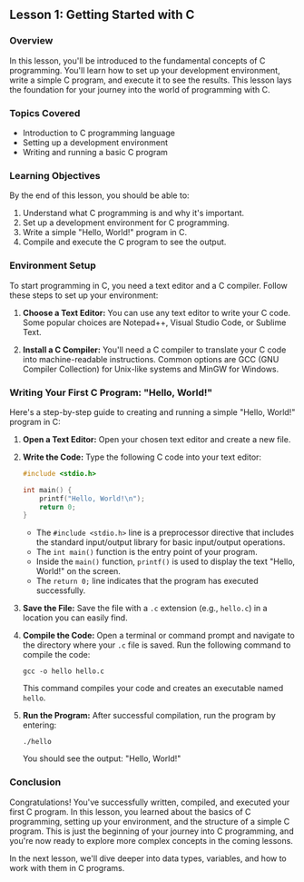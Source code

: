 ## Lesson 1: Getting Started with C

### Overview

In this lesson, you'll be introduced to the fundamental concepts of C programming. You'll learn how to set up your development environment, write a simple C program, and execute it to see the results. This lesson lays the foundation for your journey into the world of programming with C.

### Topics Covered

- Introduction to C programming language
- Setting up a development environment
- Writing and running a basic C program

### Learning Objectives

By the end of this lesson, you should be able to:

1. Understand what C programming is and why it's important.
2. Set up a development environment for C programming.
3. Write a simple "Hello, World!" program in C.
4. Compile and execute the C program to see the output.

### Environment Setup

To start programming in C, you need a text editor and a C compiler. Follow these steps to set up your environment:

1. **Choose a Text Editor:** You can use any text editor to write your C code. Some popular choices are Notepad++, Visual Studio Code, or Sublime Text.

2. **Install a C Compiler:** You'll need a C compiler to translate your C code into machine-readable instructions. Common options are GCC (GNU Compiler Collection) for Unix-like systems and MinGW for Windows.

### Writing Your First C Program: "Hello, World!"

Here's a step-by-step guide to creating and running a simple "Hello, World!" program in C:

1. **Open a Text Editor:** Open your chosen text editor and create a new file.

2. **Write the Code:** Type the following C code into your text editor:

   ```c
   #include <stdio.h>

   int main() {
       printf("Hello, World!\n");
       return 0;
   }
   ```

   - The `#include <stdio.h>` line is a preprocessor directive that includes the standard input/output library for basic input/output operations.
   - The `int main()` function is the entry point of your program.
   - Inside the `main()` function, `printf()` is used to display the text "Hello, World!" on the screen.
   - The `return 0;` line indicates that the program has executed successfully.

3. **Save the File:** Save the file with a `.c` extension (e.g., `hello.c`) in a location you can easily find.

4. **Compile the Code:** Open a terminal or command prompt and navigate to the directory where your `.c` file is saved. Run the following command to compile the code:

   ```
   gcc -o hello hello.c
   ```

   This command compiles your code and creates an executable named `hello`.

5. **Run the Program:** After successful compilation, run the program by entering:

   ```
   ./hello
   ```

   You should see the output: "Hello, World!"

### Conclusion

Congratulations! You've successfully written, compiled, and executed your first C program. In this lesson, you learned about the basics of C programming, setting up your environment, and the structure of a simple C program. This is just the beginning of your journey into C programming, and you're now ready to explore more complex concepts in the coming lessons.

In the next lesson, we'll dive deeper into data types, variables, and how to work with them in C programs.